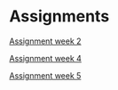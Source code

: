 # Assignments

[Assignment week 2](https://github.com/BryanHellings/Assignments/blob/master/Assignment_week_2.ipynb)

[Assignment week 4]()

[Assignment week 5](https://github.com/BryanHellings/Assignments/blob/master/Assignment_week_5.ipynb)
